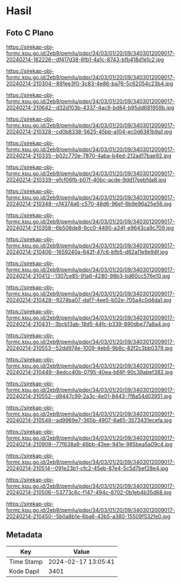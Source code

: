 # Hasil

## Foto C Plano

https://sirekap-obj-formc.kpu.go.id/2eb9/pemilu/pdpr/34/03/01/20/09/3403012009017-20240214-162226--df417d38-6fb1-4a1c-8743-bfb418d1e1c2.jpg

https://sirekap-obj-formc.kpu.go.id/2eb9/pemilu/pdpr/34/03/01/20/09/3403012009017-20240214-210304--891ee3f0-3c83-4e86-ba76-5c62054c23b4.jpg

https://sirekap-obj-formc.kpu.go.id/2eb9/pemilu/pdpr/34/03/01/20/09/3403012009017-20240214-210642--d32d103b-4337-4ac9-bd84-b95dd681959b.jpg

https://sirekap-obj-formc.kpu.go.id/2eb9/pemilu/pdpr/34/03/01/20/09/3403012009017-20240214-210328--cd0b8338-5625-45bb-a104-ec0d6381b9a1.jpg

https://sirekap-obj-formc.kpu.go.id/2eb9/pemilu/pdpr/34/03/01/20/09/3403012009017-20240214-210335--b02c770e-7870-4aba-b4ed-212ad17bae92.jpg

https://sirekap-obj-formc.kpu.go.id/2eb9/pemilu/pdpr/34/03/01/20/09/3403012009017-20240214-210339--efcf06fb-b07f-40bc-acde-9dd17eebfda8.jpg

https://sirekap-obj-formc.kpu.go.id/2eb9/pemilu/pdpr/34/03/01/20/09/3403012009017-20240214-210348--cf4374a6-c570-48d6-96ef-6b9e96a25e56.jpg

https://sirekap-obj-formc.kpu.go.id/2eb9/pemilu/pdpr/34/03/01/20/09/3403012009017-20240214-210358--6b508de8-9cc0-4490-a34f-e9643ca9c709.jpg

https://sirekap-obj-formc.kpu.go.id/2eb9/pemilu/pdpr/34/03/01/20/09/3403012009017-20240214-210406--1659240a-642f-47c6-bfb5-d62a11e9e94f.jpg

https://sirekap-obj-formc.kpu.go.id/2eb9/pemilu/pdpr/34/03/01/20/09/3403012009017-20240214-210412--1307ce85-91a6-4280-98b3-bd60cc576e10.jpg

https://sirekap-obj-formc.kpu.go.id/2eb9/pemilu/pdpr/34/03/01/20/09/3403012009017-20240214-210428--9274ba07-daf7-4ee5-b02e-705a4c0d4da1.jpg

https://sirekap-obj-formc.kpu.go.id/2eb9/pemilu/pdpr/34/03/01/20/09/3403012009017-20240214-210431--3bcb13ab-18d5-44fc-b339-890dbe77a8a4.jpg

https://sirekap-obj-formc.kpu.go.id/2eb9/pemilu/pdpr/34/03/01/20/09/3403012009017-20240214-210553--52dd974e-1009-4eb6-9b8c-82f2c3bb0379.jpg

https://sirekap-obj-formc.kpu.go.id/2eb9/pemilu/pdpr/34/03/01/20/09/3403012009017-20240214-210449--8edcc40b-0795-40ea-b66f-90c39abef382.jpg

https://sirekap-obj-formc.kpu.go.id/2eb9/pemilu/pdpr/34/03/01/20/09/3403012009017-20240214-210552--d9447c99-2a3c-4e01-8443-7f8a54d03951.jpg

https://sirekap-obj-formc.kpu.go.id/2eb9/pemilu/pdpr/34/03/01/20/09/3403012009017-20240214-210548--ad9969e7-365b-4907-8a65-3573431ecefa.jpg

https://sirekap-obj-formc.kpu.go.id/2eb9/pemilu/pdpr/34/03/01/20/09/3403012009017-20240214-210908--77f638a9-46bb-43ee-941e-985bea5a09c4.jpg

https://sirekap-obj-formc.kpu.go.id/2eb9/pemilu/pdpr/34/03/01/20/09/3403012009017-20240214-210514--091e23b1-cfc2-45eb-87e4-5c5d7bef28e4.jpg

https://sirekap-obj-formc.kpu.go.id/2eb9/pemilu/pdpr/34/03/01/20/09/3403012009017-20240214-210506--53773c6c-f147-494c-8702-0b1eb4b35d68.jpg

https://sirekap-obj-formc.kpu.go.id/2eb9/pemilu/pdpr/34/03/01/20/09/3403012009017-20240214-210450--5b0a8b1e-6ba6-43b5-a380-15509f532fe0.jpg


## Metadata

| Key        | Value               |
| ---------- | ------------------- |
| Time Stamp | 2024-02-17 13:05:41 |
| Kode Dapil | 3401                |




